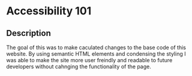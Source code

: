 # Accessibility 101

## Description

The goal of this was to make caculated changes to the base code of this website.  By using semantic HTML elements and condensing the styling I was able to make the site more user freindly and readable to future developers without cahnging the functionality of the page.